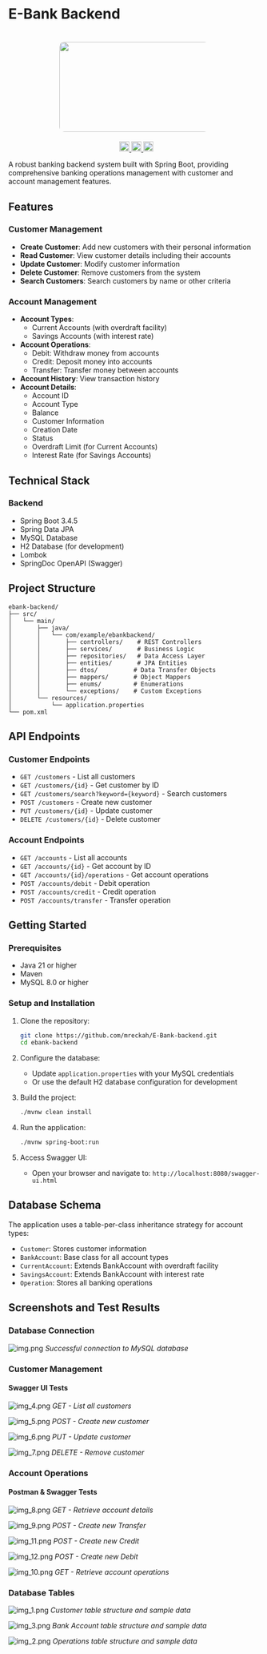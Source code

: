 # E-Bank Backend

<h1 align="center">
  <a href="https://github.com/mreckah">
    <img height="180" width="836" src="images/img_13.png" alt="e-Bank App" style="max-width: 300px ; border-radius: 10px;">
  </a>
</h1>
<p align="center">
  &nbsp;    
  <a target="_blank" href="https://www.linkedin.com/in/nabbar-oussama/">
    <img height="20" src="https://img.shields.io/badge/LinkedIn-0077B5?style=flat&logo=linkedin&logoColor=white" alt="LinkedIn Badge" />
  </a>
  <a href="mailto:m.reckahwalt@gmail.com" target="_blank" onclick="window.open(this.href,'_blank'); return false;">
    <img height="20" src="https://img.shields.io/badge/Gmail-D14836?style=flat&logo=gmail&logoColor=white" alt="Gmail Badge" />
  </a>
  <a target="_blank" href="https://github.com/mreckah">
    <img height="20" src="https://img.shields.io/badge/GitHub-181717?style=flat&logo=github&logoColor=white" alt="GitHub Badge" />
  </a>
</p>

A robust banking backend system built with Spring Boot, providing comprehensive banking operations management with customer and account management features.

## Features

### Customer Management

- **Create Customer**: Add new customers with their personal information
- **Read Customer**: View customer details including their accounts
- **Update Customer**: Modify customer information
- **Delete Customer**: Remove customers from the system
- **Search Customers**: Search customers by name or other criteria

### Account Management

- **Account Types**:
  - Current Accounts (with overdraft facility)
  - Savings Accounts (with interest rate)
- **Account Operations**:
  - Debit: Withdraw money from accounts
  - Credit: Deposit money into accounts
  - Transfer: Transfer money between accounts
- **Account History**: View transaction history
- **Account Details**:
  - Account ID
  - Account Type
  - Balance
  - Customer Information
  - Creation Date
  - Status
  - Overdraft Limit (for Current Accounts)
  - Interest Rate (for Savings Accounts)

## Technical Stack

### Backend

- Spring Boot 3.4.5
- Spring Data JPA
- MySQL Database
- H2 Database (for development)
- Lombok
- SpringDoc OpenAPI (Swagger)

## Project Structure

```
ebank-backend/
├── src/
│   └── main/
│       ├── java/
│       │   └── com/example/ebankbackend/
│       │       ├── controllers/    # REST Controllers
│       │       ├── services/       # Business Logic
│       │       ├── repositories/   # Data Access Layer
│       │       ├── entities/       # JPA Entities
│       │       ├── dtos/          # Data Transfer Objects
│       │       ├── mappers/       # Object Mappers
│       │       ├── enums/         # Enumerations
│       │       └── exceptions/    # Custom Exceptions
│       └── resources/
│           └── application.properties
└── pom.xml
```

## API Endpoints

### Customer Endpoints

- `GET /customers` - List all customers
- `GET /customers/{id}` - Get customer by ID
- `GET /customers/search?keyword={keyword}` - Search customers
- `POST /customers` - Create new customer
- `PUT /customers/{id}` - Update customer
- `DELETE /customers/{id}` - Delete customer

### Account Endpoints

- `GET /accounts` - List all accounts
- `GET /accounts/{id}` - Get account by ID
- `GET /accounts/{id}/operations` - Get account operations
- `POST /accounts/debit` - Debit operation
- `POST /accounts/credit` - Credit operation
- `POST /accounts/transfer` - Transfer operation

## Getting Started

### Prerequisites

- Java 21 or higher
- Maven
- MySQL 8.0 or higher

### Setup and Installation

1. Clone the repository:

   ```bash
   git clone https://github.com/mreckah/E-Bank-backend.git
   cd ebank-backend
   ```

2. Configure the database:

   - Update `application.properties` with your MySQL credentials
   - Or use the default H2 database configuration for development

3. Build the project:

   ```bash
   ./mvnw clean install
   ```

4. Run the application:

   ```bash
   ./mvnw spring-boot:run
   ```

5. Access Swagger UI:
   - Open your browser and navigate to: `http://localhost:8080/swagger-ui.html`

## Database Schema

The application uses a table-per-class inheritance strategy for account types:

- `Customer`: Stores customer information
- `BankAccount`: Base class for all account types
- `CurrentAccount`: Extends BankAccount with overdraft facility
- `SavingsAccount`: Extends BankAccount with interest rate
- `Operation`: Stores all banking operations

## Screenshots and Test Results

### Database Connection

![img.png](images%2Fimg.png)
_Successful connection to MySQL database_

### Customer Management

#### Swagger UI Tests

![img_4.png](images%2Fimg_4.png)
_GET - List all customers_

![img_5.png](images%2Fimg_5.png)
_POST - Create new customer_

![img_6.png](images%2Fimg_6.png)
_PUT - Update customer_

![img_7.png](images%2Fimg_7.png)
_DELETE - Remove customer_

### Account Operations

#### Postman & Swagger Tests

![img_8.png](images%2Fimg_8.png)
_GET - Retrieve account details_

![img_9.png](images%2Fimg_9.png)
_POST - Create new Transfer_

![img_11.png](images%2Fimg_11.png)
_POST - Create new Credit_

![img_12.png](images%2Fimg_12.png)
_POST - Create new Debit_

![img_10.png](images%2Fimg_10.png)
_GET - Retrieve account operations_

### Database Tables

![img_1.png](images%2Fimg_1.png)
_Customer table structure and sample data_

![img_3.png](images%2Fimg_3.png)
_Bank Account table structure and sample data_

![img_2.png](images%2Fimg_2.png)
_Operations table structure and sample data_


